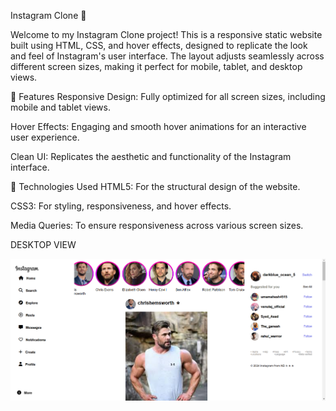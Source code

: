 Instagram Clone 📸


Welcome to my Instagram Clone project! This is a responsive static website built using HTML, CSS, and hover effects, designed to replicate the look and feel of Instagram's user interface. 
The layout adjusts seamlessly across different screen sizes, making it perfect for mobile, tablet, and desktop views.

🌟 Features
Responsive Design: Fully optimized for all screen sizes, including mobile and tablet views.

Hover Effects: Engaging and smooth hover animations for an interactive user experience.

Clean UI: Replicates the aesthetic and functionality of the Instagram interface.


🚀 Technologies Used
HTML5: For the structural design of the website.

CSS3: For styling, responsiveness, and hover effects.

Media Queries: To ensure responsiveness across various screen sizes.

DESKTOP VIEW

![image alt](https://github.com/Nareshmagatham/instagram-clone/blob/8c0d5eb10965104497cb6c4141125abfdd7daa04/Screenshot%202024-12-17%20113000.png)

